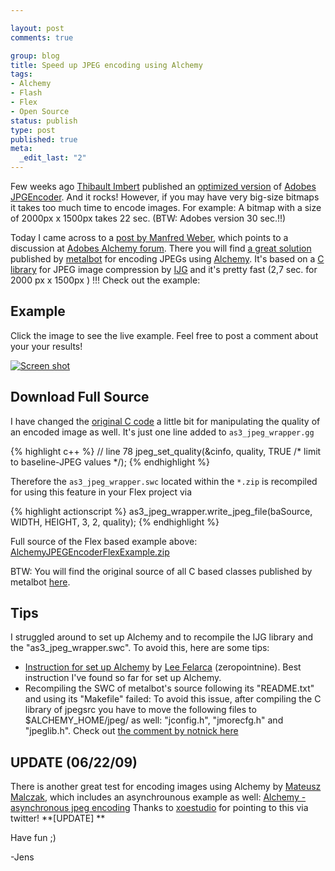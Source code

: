 ```yaml
--- 

layout: post
comments: true

group: blog
title: Speed up JPEG encoding using Alchemy
tags: 
- Alchemy
- Flash
- Flex
- Open Source
status: publish
type: post
published: true
meta: 
  _edit_last: "2"
---
```

Few weeks ago [Thibault Imbert](http://www.bytearray.org/) published an [optimized version](http://www.bytearray.org/?p=775) of [Adobes JPGEncoder](http://code.google.com/p/as3corelib/). And it rocks! However, if you may have very big-size bitmaps it takes too much time to encode images. For example: A bitmap with a size of 2000px x 1500px takes 22 sec. (BTW: Adobes version 30 sec.!!)

Today I came across to a [post by Manfred Weber](http://manfred.dschini.org/2008/11/21/alchemy-jpeg-encoder/), which points to a discussion at [Adobes Alchemy forum](http://forums.adobe.com/community/labs/alchemy). There you will find [a great solution](http://forums.adobe.com/message/987186) published by [metalbot](http://metal.hurlant.com/blog/) for encoding JPEGs using [Alchemy](http://labs.adobe.com/technologies/alchemy/). It's based on a [C library](http://www.ijg.org/files/) for JPEG image compression by [IJG](http://www.ijg.org/) and it's pretty fast (2,7 sec. for 2000 px x 1500px ) !!! Check out the example:

<!--more-->

## Example

Click the image to see the live example. Feel free to post a comment about your your results!

[![Screen shot](/blog/uploads/2009/06/21/screen_testAlchemyJPEGEncoder.jpg)](/blog/uploads/2009/06/21/AlchemyJPEGEncoder.html)

## Download Full Source

I have changed  the [original C code](http://hurlant.com/as3_encoder_jpeg.tgz ) a little bit
for manipulating the quality of an encoded image as well. It's just one line added to `as3_jpeg_wrapper.gg`

{% highlight c++ %}
// line 78
jpeg_set_quality(&cinfo, quality, TRUE /* limit to baseline-JPEG values */);
{% endhighlight %}

Therefore the
`as3_jpeg_wrapper.swc` located within the `*.zip` is recompiled for using this feature in
your Flex project via

{% highlight actionscript %}
as3_jpeg_wrapper.write_jpeg_file(baSource, WIDTH, HEIGHT, 3, 2, quality);
{% endhighlight %}

Full source of the Flex based example above: [AlchemyJPEGEncoderFlexExample.zip](/blog/uploads/2009/06/21/AlchemyJPEGEncoderFlexExample.zip)

BTW: You will find the original source of all C based classes published by metalbot [here](http://forums.adobe.com/message/987186#987186).

## Tips

I struggled around to set up Alchemy and to recompile the IJG library and the "as3_jpeg_wrapper.swc". To avoid this, here are some tips:

*   [Instruction for set up Alchemy](http://www.zeropointnine.com/wiki/index.php?n=FlashPlatform.Alchemy) by [Lee Felarca](http://www.zeropointnine.com/blog/)   (zeropointnine). Best instruction I've found so far for set up Alchemy.
*   Recompiling the SWC of metalbot's source following its "README.txt" and using its "Makefile" failed: To avoid this issue, after compiling the C library of jpegsrc you have to move the following files to $ALCHEMY_HOME/jpeg/ as well: "jconfig.h", "jmorecfg.h" and "jpeglib.h". Check out [the comment by notnick here](http://forums.adobe.com/message/1059134#1059134)

## UPDATE (06/22/09)

There is another great test for encoding images using Alchemy by [Mateusz Malczak](http://segfaultlabs.com/), which includes an asynchrounous example as well: [Alchemy - asynchronous jpeg encoding](http://segfaultlabs.com/blog/post/asynchronous-jpeg-encoding) Thanks to [xoestudio](http://twitter.com/xoestudio) for pointing to this via twitter! **[UPDATE] **

Have fun ;)

-Jens
